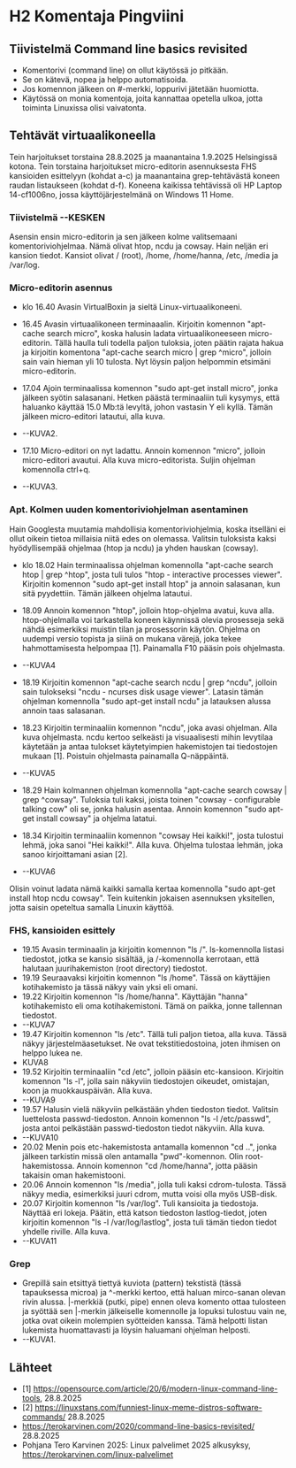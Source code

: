 # H2 Komentaja Pingviini

## Tiivistelmä Command line basics revisited

- Komentorivi (command line) on ollut käytössä jo pitkään.
- Se on kätevä, nopea ja helppo automatisoida.
- Jos komennon jälkeen on #-merkki, loppurivi jätetään huomiotta.
- Käytössä on monia komentoja, joita kannattaa opetella ulkoa, jotta toiminta Linuxissa olisi vaivatonta.


## Tehtävät virtuaalikoneella

Tein harjoitukset torstaina 28.8.2025 ja maanantaina 1.9.2025 Helsingissä kotona. Tein torstaina harjoitukset micro-editorin asennuksesta FHS kansioiden esittelyyn (kohdat a-c) ja maanantaina grep-tehtävästä koneen raudan listaukseen (kohdat d-f). Koneena kaikissa tehtävissä oli HP Laptop 14-cf1006no, jossa käyttöjärjestelmänä on Windows 11 Home. 

### Tiivistelmä      --KESKEN

Asensin ensin micro-editorin ja sen jälkeen kolme valitsemaani komentoriviohjelmaa. Nämä olivat htop, ncdu ja cowsay. Hain neljän eri kansion tiedot. Kansiot olivat / (root), /home, /home/hanna, /etc, /media ja /var/log.

### Micro-editorin asennus

* klo 16.40 Avasin VirtualBoxin ja sieltä Linux-virtuaalikoneeni.
* 16.45 Avasin virtuaalikoneen terminaaalin. Kirjoitin komennon "apt-cache search micro", koska halusin ladata virtuaalikoneeseen micro-editorin. Tällä haulla tuli todella paljon tuloksia, joten päätin rajata hakua ja kirjoitin komentona "apt-cache search micro | grep ^micro", jolloin sain vain hieman yli 10 tulosta. Nyt löysin paljon helpommin etsimäni micro-editorin.
* 17.04 Ajoin terminaalissa komennon "sudo apt-get install micro", jonka jälkeen syötin salasanani. Hetken päästä terminaaliin tuli kysymys, että haluanko käyttää 15.0 Mb:tä levyltä, johon vastasin Y eli kyllä. Tämän jälkeen micro-editori latautui, alla kuva.
* --KUVA2.

* 17.10 Micro-editori on nyt ladattu. Annoin komennon "micro", jolloin micro-editori avautui. Alla kuva micro-editorista. Suljin ohjelman komennolla ctrl+q.
* --KUVA3.

### Apt. Kolmen uuden komentoriviohjelman asentaminen

Hain Googlesta muutamia mahdollisia komentoriviohjelmia, koska itselläni ei ollut oikein tietoa millaisia niitä edes on olemassa. Valitsin tuloksista kaksi hyödyllisempää ohjelmaa (htop ja ncdu) ja yhden hauskan (cowsay).

* klo 18.02 Hain terminaalissa ohjelman komennolla "apt-cache search htop | grep ^htop", josta tuli tulos "htop - interactive processes viewer". Kirjoitin komennon "sudo apt-get install htop" ja annoin salasanan, kun sitä pyydettiin. Tämän jälkeen ohjelma latautui.
* 18.09 Annoin komennon "htop", jolloin htop-ohjelma avatui, kuva alla. htop-ohjelmalla voi tarkastella koneen käynnissä olevia prosesseja sekä nähdä esimerkiksi muistin tilan ja prosessorin käytön. Ohjelma on uudempi versio topista ja siinä on mukana värejä, joka tekee hahmottamisesta helpompaa [1]. Painamalla F10 pääsin pois ohjelmasta.
* --KUVA4

* 18.19 Kirjoitin komennon "apt-cache search ncdu | grep ^ncdu", jolloin sain tulokseksi "ncdu - ncurses disk usage viewer". Latasin tämän ohjelman komennolla "sudo apt-get install ncdu" ja latauksen alussa annoin taas salasanan.
* 18.23 Kirjoitin terminaaliin komennon "ncdu", joka avasi ohjelman. Alla kuva ohjelmasta. ncdu kertoo selkeästi ja visuaalisesti mihin levytilaa käytetään ja antaa tulokset käytetyimpien hakemistojen tai tiedostojen mukaan [1]. Poistuin ohjelmasta painamalla Q-näppäintä.
* --KUVA5

* 18.29 Hain kolmannen ohjelman komennolla "apt-cache search cowsay | grep ^cowsay". Tuloksia tuli kaksi, joista toinen "cowsay - configurable talking cow" oli se, jonka halusin asentaa. Annoin komennon "sudo apt-get install cowsay" ja ohjelma latatui.
* 18.34 Kirjoitin terminaaliin komennon "cowsay Hei kaikki!", josta tulostui lehmä, joka sanoi "Hei kaikki!". Alla kuva. Ohjelma tulostaa lehmän, joka sanoo kirjoittamani asian [2].
* --KUVA6

Olisin voinut ladata nämä kaikki samalla kertaa komennolla "sudo apt-get install htop ncdu cowsay". Tein kuitenkin jokaisen asennuksen yksitellen, jotta saisin opeteltua samalla Linuxin käyttöä.

### FHS, kansioiden esittely

* 19.15 Avasin terminaalin ja kirjoitin komennon "ls /". ls-komennolla listasi tiedostot, jotka se kansio sisältää, ja /-komennolla kerrotaan, että halutaan juurihakemiston (root directory) tiedostot.
* 19.19 Seuraavaksi kirjoitin komennon "ls /home". Tässä on käyttäjien kotihakemisto ja tässä näkyy vain yksi eli omani.
* 19.22 Kirjoitin komennon "ls /home/hanna". Käyttäjän "hanna" kotihakemisto eli oma kotihakemistoni. Tämä on paikka, jonne tallennan tiedostot.
* --KUVA7
* 19.47 Kirjoitin komennon "ls /etc". Tällä tuli paljon tietoa, alla kuva. Tässä näkyy järjestelmäasetukset. Ne ovat tekstitiedostoina, joten ihmisen on helppo lukea ne.
* KUVA8
* 19.52 Kirjoitin terminaaliin "cd /etc", jolloin pääsin etc-kansioon. Kirjoitin komennon "ls -l", jolla sain näkyviin tiedostojen oikeudet, omistajan, koon ja muokkauspäivän. Alla kuva.
* --KUVA9 
* 19.57 Halusin vielä näkyviin pelkästään yhden tiedoston tiedot. Valitsin luettelosta passwd-tiedoston. Annoin komennon "ls -l /etc/passwd", josta antoi pelkästään passwd-tiedoston tiedot näkyviin. Alla kuva.
* --KUVA10
* 20.02 Menin pois etc-hakemistosta antamalla komennon "cd ..", jonka jälkeen tarkistin missä olen antamalla "pwd"-komennon. Olin root-hakemistossa. Annoin komennon "cd /home/hanna", jotta pääsin takaisin oman hakemistooni.
* 20.06 Annoin komennon "ls /media", jolla tuli kaksi cdrom-tulosta. Tässä näkyy media, esimerkiksi juuri cdrom, mutta voisi olla myös USB-disk.
* 20.07 Kirjoitin komennon "ls /var/log". Tuli kansioita ja tiedostoja. Näyttää eri lokeja. Päätin, että katson tiedoston lastlog-tiedot, joten kirjoitin komennon "ls -l /var/log/lastlog", josta tuli tämän tiedon tiedot yhdelle riville. Alla kuva.
* --KUVA11


### Grep

* Grepillä sain etsittyä tiettyä kuviota (pattern) tekstistä (tässä tapauksessa microa) ja ^-merkki kertoo, että haluan mirco-sanan olevan rivin alussa. |-merkkiä (putki, pipe) ennen oleva komento ottaa tulosteen ja syöttää sen |-merkin jälkeiselle komennolle ja lopuksi tulostuu vain ne, jotka ovat oikein molempien syötteiden kanssa. Tämä helpotti listan lukemista huomattavasti ja löysin haluamani ohjelman helposti.
* --KUVA1.


## Lähteet

* [1] https://opensource.com/article/20/6/modern-linux-command-line-tools, 28.8.2025
* [2] https://linuxstans.com/funniest-linux-meme-distros-software-commands/ 28.8.2025
* https://terokarvinen.com/2020/command-line-basics-revisited/ 28.8.2025
* Pohjana Tero Karvinen 2025: Linux palvelimet 2025 alkusyksy, https://terokarvinen.com/linux-palvelimet
